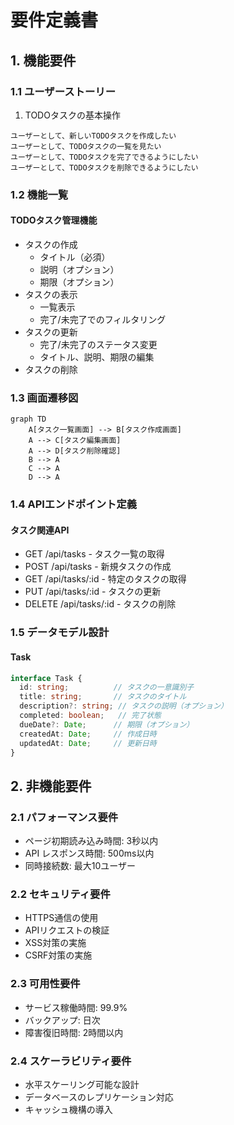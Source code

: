 # 要件定義書

## 1. 機能要件

### 1.1 ユーザーストーリー

1. TODOタスクの基本操作
```
ユーザーとして、新しいTODOタスクを作成したい
ユーザーとして、TODOタスクの一覧を見たい
ユーザーとして、TODOタスクを完了できるようにしたい
ユーザーとして、TODOタスクを削除できるようにしたい
```

### 1.2 機能一覧

#### TODOタスク管理機能
- タスクの作成
  - タイトル（必須）
  - 説明（オプション）
  - 期限（オプション）
- タスクの表示
  - 一覧表示
  - 完了/未完了でのフィルタリング
- タスクの更新
  - 完了/未完了のステータス変更
  - タイトル、説明、期限の編集
- タスクの削除

### 1.3 画面遷移図

```mermaid
graph TD
    A[タスク一覧画面] --> B[タスク作成画面]
    A --> C[タスク編集画面]
    A --> D[タスク削除確認]
    B --> A
    C --> A
    D --> A
```

### 1.4 APIエンドポイント定義

#### タスク関連API
- GET /api/tasks - タスク一覧の取得
- POST /api/tasks - 新規タスクの作成
- GET /api/tasks/:id - 特定のタスクの取得
- PUT /api/tasks/:id - タスクの更新
- DELETE /api/tasks/:id - タスクの削除

### 1.5 データモデル設計

#### Task
```typescript
interface Task {
  id: string;          // タスクの一意識別子
  title: string;       // タスクのタイトル
  description?: string; // タスクの説明（オプション）
  completed: boolean;   // 完了状態
  dueDate?: Date;      // 期限（オプション）
  createdAt: Date;     // 作成日時
  updatedAt: Date;     // 更新日時
}
```

## 2. 非機能要件

### 2.1 パフォーマンス要件
- ページ初期読み込み時間: 3秒以内
- API レスポンス時間: 500ms以内
- 同時接続数: 最大10ユーザー

### 2.2 セキュリティ要件
- HTTPS通信の使用
- APIリクエストの検証
- XSS対策の実施
- CSRF対策の実施

### 2.3 可用性要件
- サービス稼働時間: 99.9%
- バックアップ: 日次
- 障害復旧時間: 2時間以内

### 2.4 スケーラビリティ要件
- 水平スケーリング可能な設計
- データベースのレプリケーション対応
- キャッシュ機構の導入